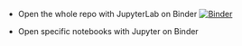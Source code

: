 - Open the whole repo with JupyterLab on Binder
[![Binder](https://mybinder.org/badge_logo.svg)](https://mybinder.org/v2/gh/howard-haowen/Chinese-NLP/HEAD)

- Open specific notebooks with Jupyter on Binder


